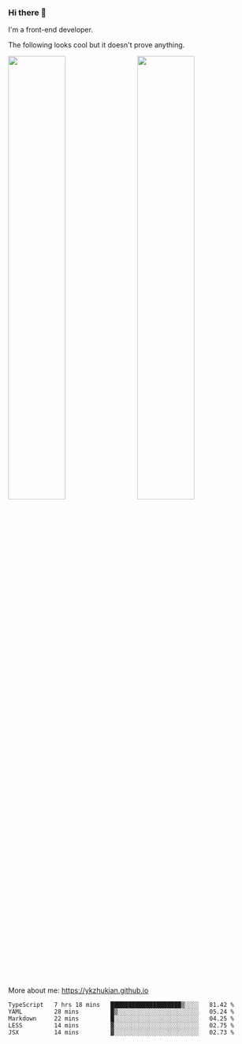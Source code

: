 ### Hi there 👋

I'm a front-end developer.

The following looks cool but it doesn't prove anything.

[<img align="right" width="48%" src="https://github-readme-stats.vercel.app/api?username=ykzhukian&show_icons=true&theme=dracula">](https://github.com/anuraghazra/github-readme-stats)

[<img width="48%" src="https://github-readme-stats.vercel.app/api/top-langs/?username=ykzhukian&layout=compact&theme=dracula">](https://github.com/anuraghazra/github-readme-stats)

More about me: 
https://ykzhukian.github.io

<!--START_SECTION:waka-->
```text
TypeScript   7 hrs 18 mins   ████████████████████▒░░░░   81.42 % 
YAML         28 mins         █▒░░░░░░░░░░░░░░░░░░░░░░░   05.24 % 
Markdown     22 mins         █░░░░░░░░░░░░░░░░░░░░░░░░   04.25 % 
LESS         14 mins         ▓░░░░░░░░░░░░░░░░░░░░░░░░   02.75 % 
JSX          14 mins         ▓░░░░░░░░░░░░░░░░░░░░░░░░   02.73 % 
```
<!--END_SECTION:waka-->
